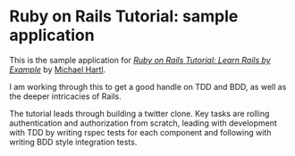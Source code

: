 # Ruby on Rails Tutorial: sample application

This is the sample application for
[*Ruby on Rails Tutorial: Learn Rails by Example*](http://railstutorial.org/)
by [Michael Hartl](http://michaelhartl.com/).

I am working through this to get a good handle on TDD and BDD, as well as the deeper intricacies of Rails.

The tutorial leads through building a twitter clone.  Key tasks are  rolling authentication and authorization from scratch, leading with development with TDD by writing rspec tests for each component and following with writing BDD style integration tests.
